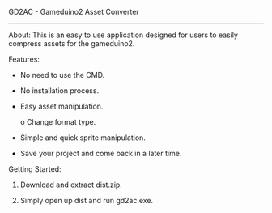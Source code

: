GD2AC - Gameduino2 Asset Converter
_________________________________________________________

About: This is an easy to use application designed for users to easily compress assets for the gameduino2. 

Features: 
* No need to use the CMD.
 
* No installation process.
 
* Easy asset manipulation.
 
  o Change format type.
 
* Simple and quick sprite manipulation.
 
* Save your project and come back in a later time.

Getting Started:
 
1. Download and extract dist.zip.
 
2. Simply open up dist and run gd2ac.exe.
